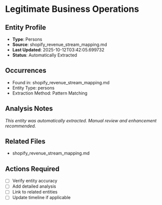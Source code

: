 # Legitimate Business Operations

## Entity Profile
- **Type**: Persons
- **Source**: shopify_revenue_stream_mapping.md
- **Last Updated**: 2025-10-12T03:42:05.699732
- **Status**: Automatically Extracted

## Occurrences
- Found in: shopify_revenue_stream_mapping.md
- Entity Type: persons
- Extraction Method: Pattern Matching

## Analysis Notes
*This entity was automatically extracted. Manual review and enhancement recommended.*

## Related Files
- shopify_revenue_stream_mapping.md

## Actions Required
- [ ] Verify entity accuracy
- [ ] Add detailed analysis
- [ ] Link to related entities
- [ ] Update timeline if applicable
